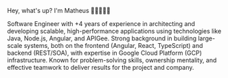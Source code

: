 Hey, what's up? I'm Matheus 🤟🏾👨🏾‍💻

Software Engineer with +4 years of experience in architecting and developing scalable, high-performance applications using technologies like Java, Node.js, Angular, and APIGee. Strong background in building large-scale systems, both on the frontend (Angular, React, TypeScript) and backend (REST/SOA), with expertise in Google Cloud Platform (GCP) infrastructure. Known for problem-solving skills, ownership mentality, and effective teamwork to deliver results for the project and company.
